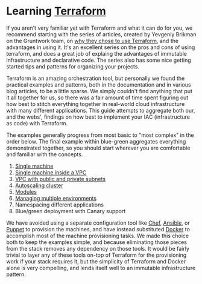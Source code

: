 # Learning [Terraform](https://www.terraform.io/)

If you aren't very familiar yet with Terraform and what it can do for you, we recommend starting with the series of articles, created by Yevgeniy Brikman on the Gruntwork team, on [why they chose to use Terraform](https://blog.gruntwork.io/why-we-use-terraform-and-not-chef-puppet-ansible-saltstack-or-cloudformation-7989dad2865c), and the advantages in using it. It's an excellent series on the pros and cons of using terraform, and does a great job of explaing the advantages of immutable infrastructure and declarative code. The series also has some nice getting started tips and patterns for organizing your projects.

Terraform is an amazing orchestration tool, but personally we found the practical examples and patterns, both in the documentation and in various blog articles, to be a little sparse. We simply couldn't find anything that put it all together for us, so there was a fair amount of time spent figuring out how best to stitch everything together in real-world cloud infrastructure with many different applications. This guide attempts to aggregate both our, and the webs', findings on how best to implement your IAC (infrastructure as code) with Terraform.

The examples generally progress from most basic to "most complex" in the order below. The final example within blue-green aggregates everything demonstrated together, so you should start wherever you are comfortable and familiar with the concepts.

1) [Single machine](single-machine/)
2) [Single machine inside a VPC](single-machine-with-VPC/)
3) [VPC with public and private subnets](private-subnet/)
4) [Autoscaling cluster](autoscaling/)
5) [Modules](modules/)
6) [Managing multiple environments](multiple-environments/)
7) Namespacing different applications
8) Blue/green deployment with Canary support

We have avoided using a separate configuration tool like [Chef](https://www.chef.io/chef/), [Ansible](https://www.ansible.com/), or [Puppet](https://docs.puppet.com/puppet/) to provision the machines, and have instead substituted [Docker](https://www.docker.com/) to accomplish most of the machine provisioning tasks. We made this choice both to keep the examples simple, and because eliminating those pieces from the stack removes any dependency on those tools. It would be fairly trivial to layer any of these tools on-top of Terraform for the provisioning work if your stack requires it, but the simplicity of Terraform and Docker alone is very compelling, and lends itself well to an immutable infrastructure pattern.